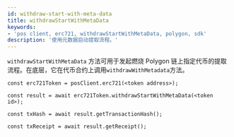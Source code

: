 ```yaml
---
id: withdraw-start-with-meta-data
title: withdrawStartWithMetaData
keywords:
- 'pos client, erc721, withdrawStartWithMetaData, polygon, sdk'
description: '使用元数据启动提取流程。'
---
```


`withdrawStartWithMetaData` 方法可用于发起燃烧 Polygon 链上指定代币的提取流程。在底层，它在代币合约上调用`withdrawWithMetadata`方法。


```
const erc721Token = posClient.erc721(<token address>);

const result = await erc721Token.withdrawStartWithMetaData(<token id>);

const txHash = await result.getTransactionHash();

const txReceipt = await result.getReceipt();

```
